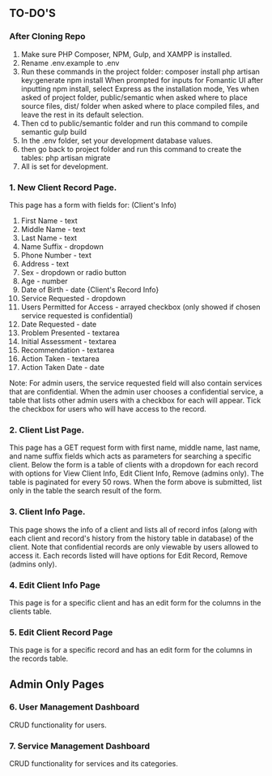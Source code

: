 ## TO-DO'S

### After Cloning Repo
1. Make sure PHP Composer, NPM, Gulp, and XAMPP is installed.
2. Rename .env.example to .env
3. Run these commands in the project folder:
    composer install
    php artisan key:generate
    npm install
When prompted for inputs for Fomantic UI after inputting npm install, select Express as the installation mode, Yes when asked of project folder, public/semantic when asked where to place source files, dist/ folder when asked where to place compiled files, and leave the rest in its default selection.
4. Then cd to public/semantic folder and run this command to compile semantic
    gulp build
5. In the .env folder, set your development database values.
6. then go back to project folder and run this command to create the tables:
    php artisan migrate
7. All is set for development.

### 1. New Client Record Page.
This page has a form with fields for:
(Client's Info)
1. First Name - text
2. Middle Name - text
3. Last Name - text
4. Name Suffix - dropdown
5. Phone Number - text
6. Address - text
7. Sex - dropdown or radio button
8. Age - number
9. Date of Birth - date
{Client's Record Info}
10. Service Requested - dropdown
11. Users Permitted for Access - arrayed checkbox (only showed if chosen service requested is confidential)
12. Date Requested - date
13. Problem Presented - textarea
14. Initial Assessment - textarea
15. Recommendation - textarea
16. Action Taken - textarea
17. Action Taken Date - date

Note: For admin users, the service requested field will also contain services that are confidential. When the admin user chooses a confidential service, a table that lists other admin users with a checkbox for each will appear. Tick the checkbox for users who will have access to the record.

### 2. Client List Page.
This page has a GET request form with first name, middle name, last name, and name suffix fields which acts as parameters for searching a specific client.
Below the form is a table of clients with a dropdown for each record with options for View Client Info, Edit Client Info, Remove (admins only). The table is paginated for every 50 rows. When the form above is submitted, list only in the table the search result of the form. 

### 3. Client Info Page.
This page shows the info of a client and lists all of record infos (along with each client and record's history from the history table in database) of the client. Note that confidential records are only viewable by users allowed to access it. Each records listed will have options for Edit Record, Remove (admins only).

### 4. Edit Client Info Page
This page is for a specific client and has an edit form for the columns in the clients table.

### 5. Edit Client Record Page
This page is for a specific record and has an edit form for the columns in the records table.

## Admin Only Pages

### 6. User Management Dashboard
CRUD functionality for users.

### 7. Service Management Dashboard
CRUD functionality for services and its categories.
